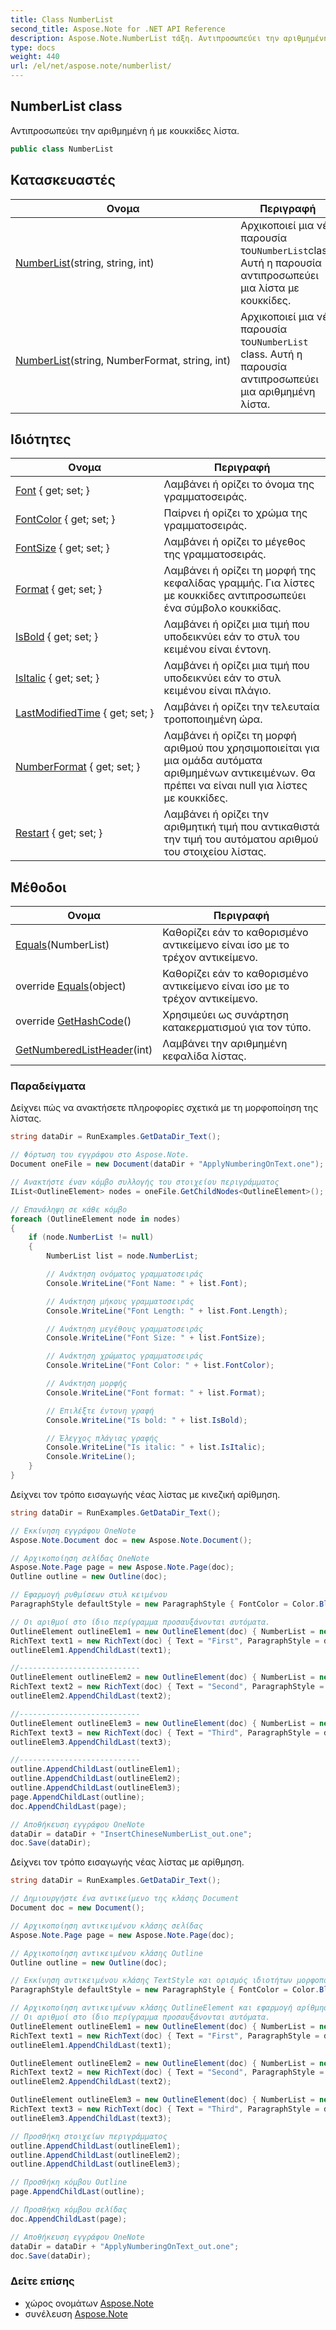 ```yaml
---
title: Class NumberList
second_title: Aspose.Note for .NET API Reference
description: Aspose.Note.NumberList τάξη. Αντιπροσωπεύει την αριθμημένη ή με κουκκίδες λίστα.
type: docs
weight: 440
url: /el/net/aspose.note/numberlist/
---
```

## NumberList class

Αντιπροσωπεύει την αριθμημένη ή με κουκκίδες λίστα.

```csharp
public class NumberList
```

## Κατασκευαστές

| Ονομα | Περιγραφή |
| --- | --- |
| [NumberList](numberlist/#constructor_1)(string, string, int) | Αρχικοποιεί μια νέα παρουσία του`NumberList`class. Αυτή η παρουσία αντιπροσωπεύει μια λίστα με κουκκίδες. |
| [NumberList](numberlist/#constructor)(string, NumberFormat, string, int) | Αρχικοποιεί μια νέα παρουσία του`NumberList` class. Αυτή η παρουσία αντιπροσωπεύει μια αριθμημένη λίστα. |

## Ιδιότητες

| Ονομα | Περιγραφή |
| --- | --- |
| [Font](../../aspose.note/numberlist/font/) { get; set; } | Λαμβάνει ή ορίζει το όνομα της γραμματοσειράς. |
| [FontColor](../../aspose.note/numberlist/fontcolor/) { get; set; } | Παίρνει ή ορίζει το χρώμα της γραμματοσειράς. |
| [FontSize](../../aspose.note/numberlist/fontsize/) { get; set; } | Λαμβάνει ή ορίζει το μέγεθος της γραμματοσειράς. |
| [Format](../../aspose.note/numberlist/format/) { get; set; } | Λαμβάνει ή ορίζει τη μορφή της κεφαλίδας γραμμής. Για λίστες με κουκκίδες αντιπροσωπεύει ένα σύμβολο κουκκίδας. |
| [IsBold](../../aspose.note/numberlist/isbold/) { get; set; } | Λαμβάνει ή ορίζει μια τιμή που υποδεικνύει εάν το στυλ του κειμένου είναι έντονη. |
| [IsItalic](../../aspose.note/numberlist/isitalic/) { get; set; } | Λαμβάνει ή ορίζει μια τιμή που υποδεικνύει εάν το στυλ κειμένου είναι πλάγιο. |
| [LastModifiedTime](../../aspose.note/numberlist/lastmodifiedtime/) { get; set; } | Λαμβάνει ή ορίζει την τελευταία τροποποιημένη ώρα. |
| [NumberFormat](../../aspose.note/numberlist/numberformat/) { get; set; } | Λαμβάνει ή ορίζει τη μορφή αριθμού που χρησιμοποιείται για μια ομάδα αυτόματα αριθμημένων αντικειμένων. Θα πρέπει να είναι null για λίστες με κουκκίδες. |
| [Restart](../../aspose.note/numberlist/restart/) { get; set; } | Λαμβάνει ή ορίζει την αριθμητική τιμή που αντικαθιστά την τιμή του αυτόματου αριθμού του στοιχείου λίστας. |

## Μέθοδοι

| Ονομα | Περιγραφή |
| --- | --- |
| [Equals](../../aspose.note/numberlist/equals/#equals)(NumberList) | Καθορίζει εάν το καθορισμένο αντικείμενο είναι ίσο με το τρέχον αντικείμενο. |
| override [Equals](../../aspose.note/numberlist/equals/#equals_1)(object) | Καθορίζει εάν το καθορισμένο αντικείμενο είναι ίσο με το τρέχον αντικείμενο. |
| override [GetHashCode](../../aspose.note/numberlist/gethashcode/)() | Χρησιμεύει ως συνάρτηση κατακερματισμού για τον τύπο. |
| [GetNumberedListHeader](../../aspose.note/numberlist/getnumberedlistheader/)(int) | Λαμβάνει την αριθμημένη κεφαλίδα λίστας. |

### Παραδείγματα

Δείχνει πώς να ανακτήσετε πληροφορίες σχετικά με τη μορφοποίηση της λίστας.

```csharp
string dataDir = RunExamples.GetDataDir_Text();

// Φόρτωση του εγγράφου στο Aspose.Note.
Document oneFile = new Document(dataDir + "ApplyNumberingOnText.one");

// Ανακτήστε έναν κόμβο συλλογής του στοιχείου περιγράμματος
IList<OutlineElement> nodes = oneFile.GetChildNodes<OutlineElement>();

// Επανάληψη σε κάθε κόμβο
foreach (OutlineElement node in nodes)
{
    if (node.NumberList != null)
    {
        NumberList list = node.NumberList;

        // Ανάκτηση ονόματος γραμματοσειράς
        Console.WriteLine("Font Name: " + list.Font);

        // Ανάκτηση μήκους γραμματοσειράς
        Console.WriteLine("Font Length: " + list.Font.Length);

        // Ανάκτηση μεγέθους γραμματοσειράς
        Console.WriteLine("Font Size: " + list.FontSize);

        // Ανάκτηση χρώματος γραμματοσειράς
        Console.WriteLine("Font Color: " + list.FontColor);

        // Ανάκτηση μορφής
        Console.WriteLine("Font format: " + list.Format);

        // Επιλέξτε έντονη γραφή
        Console.WriteLine("Is bold: " + list.IsBold);

        // Έλεγχος πλάγιας γραφής
        Console.WriteLine("Is italic: " + list.IsItalic);
        Console.WriteLine();
    }
}
```

Δείχνει τον τρόπο εισαγωγής νέας λίστας με κινεζική αρίθμηση.

```csharp
string dataDir = RunExamples.GetDataDir_Text();

// Εκκίνηση εγγράφου OneNote
Aspose.Note.Document doc = new Aspose.Note.Document();

// Αρχικοποίηση σελίδας OneNote
Aspose.Note.Page page = new Aspose.Note.Page(doc);
Outline outline = new Outline(doc);

// Εφαρμογή ρυθμίσεων στυλ κειμένου
ParagraphStyle defaultStyle = new ParagraphStyle { FontColor = Color.Black, FontName = "Arial", FontSize = 10 };

// Οι αριθμοί στο ίδιο περίγραμμα προσαυξάνονται αυτόματα.
OutlineElement outlineElem1 = new OutlineElement(doc) { NumberList = new NumberList("{0})", NumberFormat.ChineseCounting, "Arial", 10) };
RichText text1 = new RichText(doc) { Text = "First", ParagraphStyle = defaultStyle };
outlineElem1.AppendChildLast(text1);

//---------------------------
OutlineElement outlineElem2 = new OutlineElement(doc) { NumberList = new NumberList("{0})", NumberFormat.ChineseCounting, "Arial", 10) };
RichText text2 = new RichText(doc) { Text = "Second", ParagraphStyle = defaultStyle };
outlineElem2.AppendChildLast(text2);

//---------------------------
OutlineElement outlineElem3 = new OutlineElement(doc) { NumberList = new NumberList("{0})", NumberFormat.ChineseCounting, "Arial", 10) };
RichText text3 = new RichText(doc) { Text = "Third", ParagraphStyle = defaultStyle };
outlineElem3.AppendChildLast(text3);

//---------------------------
outline.AppendChildLast(outlineElem1);
outline.AppendChildLast(outlineElem2);
outline.AppendChildLast(outlineElem3);
page.AppendChildLast(outline);
doc.AppendChildLast(page);

// Αποθήκευση εγγράφου OneNote
dataDir = dataDir + "InsertChineseNumberList_out.one"; 
doc.Save(dataDir);
```

Δείχνει τον τρόπο εισαγωγής νέας λίστας με αρίθμηση.

```csharp
string dataDir = RunExamples.GetDataDir_Text();

// Δημιουργήστε ένα αντικείμενο της κλάσης Document
Document doc = new Document();

// Αρχικοποίηση αντικειμένου κλάσης σελίδας
Aspose.Note.Page page = new Aspose.Note.Page(doc);

// Αρχικοποίηση αντικειμένου κλάσης Outline
Outline outline = new Outline(doc);

// Εκκίνηση αντικειμένου κλάσης TextStyle και ορισμός ιδιοτήτων μορφοποίησης
ParagraphStyle defaultStyle = new ParagraphStyle { FontColor = Color.Black, FontName = "Arial", FontSize = 10 };

// Αρχικοποίηση αντικειμένων κλάσης OutlineElement και εφαρμογή αρίθμησης
// Οι αριθμοί στο ίδιο περίγραμμα προσαυξάνονται αυτόματα.
OutlineElement outlineElem1 = new OutlineElement(doc) { NumberList = new NumberList("{0})", NumberFormat.DecimalNumbers, "Arial", 10) };
RichText text1 = new RichText(doc) { Text = "First", ParagraphStyle = defaultStyle };
outlineElem1.AppendChildLast(text1);

OutlineElement outlineElem2 = new OutlineElement(doc) { NumberList = new NumberList("{0})", NumberFormat.DecimalNumbers, "Arial", 10) };
RichText text2 = new RichText(doc) { Text = "Second", ParagraphStyle = defaultStyle };
outlineElem2.AppendChildLast(text2);

OutlineElement outlineElem3 = new OutlineElement(doc) { NumberList = new NumberList("{0})", NumberFormat.DecimalNumbers, "Arial", 10) };
RichText text3 = new RichText(doc) { Text = "Third", ParagraphStyle = defaultStyle };
outlineElem3.AppendChildLast(text3);

// Προσθήκη στοιχείων περιγράμματος
outline.AppendChildLast(outlineElem1);
outline.AppendChildLast(outlineElem2);
outline.AppendChildLast(outlineElem3);

// Προσθήκη κόμβου Outline
page.AppendChildLast(outline);

// Προσθήκη κόμβου σελίδας
doc.AppendChildLast(page);

// Αποθήκευση εγγράφου OneNote
dataDir = dataDir + "ApplyNumberingOnText_out.one"; 
doc.Save(dataDir);
```

### Δείτε επίσης

* χώρος ονομάτων [Aspose.Note](../../aspose.note/)
* συνέλευση [Aspose.Note](../../)


